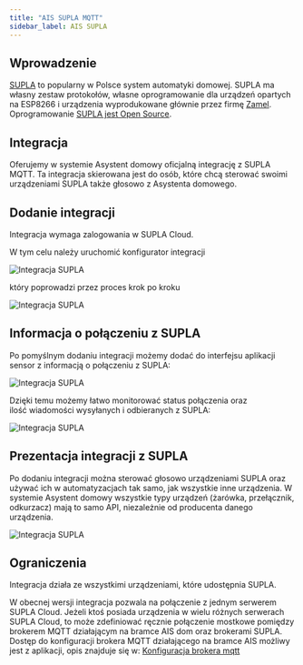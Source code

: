 ```yaml
---
title: "AIS SUPLA MQTT"
sidebar_label: AIS SUPLA
---
```



## Wprowadzenie

[SUPLA](https://www.supla.org/pl/) to popularny w Polsce system automatyki domowej. SUPLA ma własny zestaw protokołów, własne oprogramowanie dla urządzeń opartych na ESP8266 i urządzenia wyprodukowane głównie przez firmę [Zamel](https://zamel.com/pl-PL/). Oprogramowanie [SUPLA jest Open Source](https://github.com/SUPLA).


## Integracja

Oferujemy w systemie Asystent domowy oficjalną integrację z SUPLA MQTT.
Ta integracja skierowana jest do osób, które chcą sterować swoimi urządzeniami SUPLA także głosowo z Asystenta domowego.

## Dodanie integracji

Integracja wymaga zalogowania w SUPLA Cloud.

W tym celu należy uruchomić konfigurator integracji

![Integracja SUPLA](/img/en/frontend/integration_supla_1.png)


który poprowadzi przez proces krok po kroku


![Integracja SUPLA](/img/en/frontend/integration_supla_2.png)


## Informacja o połączeniu z SUPLA 

Po pomyślnym dodaniu integracji możemy dodać do interfejsu aplikacji sensor z informacją o połączeniu z SUPLA:

![Integracja SUPLA](/img/en/frontend/integration_supla_3.png)

Dzięki temu możemy łatwo monitorować status połączenia oraz ilość wiadomości wysyłanych i odbieranych z SUPLA:

![Integracja SUPLA](/img/en/frontend/integration_supla_4.png)


## Prezentacja integracji z SUPLA

Po dodaniu integracji można sterować głosowo urządzeniami SUPLA oraz używać ich w automatyzacjach tak samo, jak wszystkie inne urządzenia.
W systemie Asystent domowy wszystkie typy urządzeń (żarówka, przełącznik, odkurzacz) mają to samo API, niezależnie od producenta danego urządzenia.

![Integracja SUPLA](/img/en/frontend/integration_supla_4.png)


## Ograniczenia

Integracja działa ze wszystkimi urządzeniami, które udostępnia SUPLA.

W obecnej wersji integracja pozwala na połączenie z jednym serwerem SUPLA Cloud. Jeżeli ktoś posiada urządzenia w wielu różnych serwerach SUPLA Cloud, to może zdefiniować ręcznie połączenie mostkowe pomiędzy brokerem MQTT działającym na bramce AIS dom oraz brokerami SUPLA. Dostęp do konfiguracji brokera MQTT działającego na bramce AIS możliwy jest z aplikacji, opis znajduje się w: [Konfiguracja brokera mqtt](/docs/ais_app_integration_mqtt#konfiguracja-brokera-mqtt)
